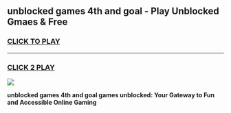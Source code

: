 
## unblocked games 4th and goal - Play Unblocked Gmaes & Free
<h3>
<a href="https://news.freeplayer.one?title=unblocked_games_4th_and_goal&ref=16F">CLICK TO PLAY</a></h3>
<hr>

<h3>
<a href="https://news.freeplayer.one?title=unblocked_games_4th_and_goal&ref=16F">CLICK 2 PLAY</a>
  
</h3>

<a href="https://news.freeplayer.one?title=unblocked_games_4th_and_goal&ref=16F/"><img src="https://clearcache.store/games.png"></a>


**unblocked games 4th and goal games unblocked: Your Gateway to Fun and Accessible Online Gaming**
